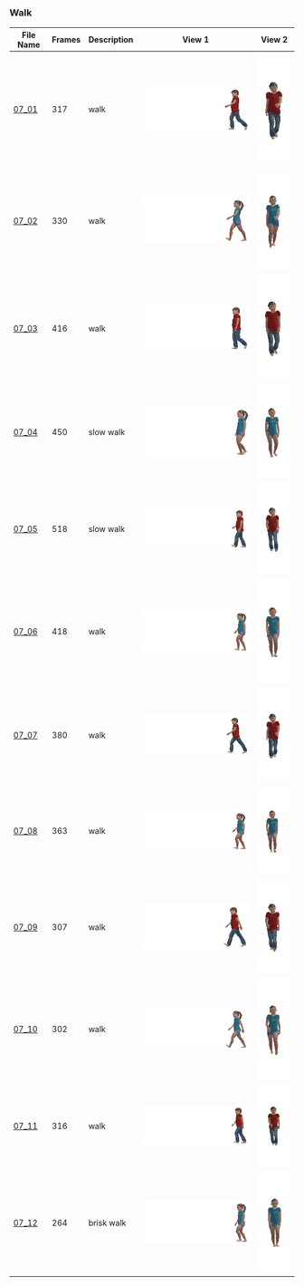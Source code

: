 ### Walk
|File Name|Frames|Description|View 1|View 2|
|-|-|-|-|-|
|[07_01](https://github.com/Shriinivas/cmubvh/raw/main/Sequence-001-009/07/Data/07_01.zip)|317|walk|<img src="https://github.com/Shriinivas/cmubvhgifs/blob/main/Sequence-001-009/07/07_01_0.gif"/>|<img src="https://github.com/Shriinivas/cmubvhgifs/blob/main/Sequence-001-009/07/07_01_1.gif"/>|
|[07_02](https://github.com/Shriinivas/cmubvh/raw/main/Sequence-001-009/07/Data/07_02.zip)|330|walk|<img src="https://github.com/Shriinivas/cmubvhgifs/blob/main/Sequence-001-009/07/07_02_0.gif"/>|<img src="https://github.com/Shriinivas/cmubvhgifs/blob/main/Sequence-001-009/07/07_02_1.gif"/>|
|[07_03](https://github.com/Shriinivas/cmubvh/raw/main/Sequence-001-009/07/Data/07_03.zip)|416|walk|<img src="https://github.com/Shriinivas/cmubvhgifs/blob/main/Sequence-001-009/07/07_03_0.gif"/>|<img src="https://github.com/Shriinivas/cmubvhgifs/blob/main/Sequence-001-009/07/07_03_1.gif"/>|
|[07_04](https://github.com/Shriinivas/cmubvh/raw/main/Sequence-001-009/07/Data/07_04.zip)|450|slow walk|<img src="https://github.com/Shriinivas/cmubvhgifs/blob/main/Sequence-001-009/07/07_04_0.gif"/>|<img src="https://github.com/Shriinivas/cmubvhgifs/blob/main/Sequence-001-009/07/07_04_1.gif"/>|
|[07_05](https://github.com/Shriinivas/cmubvh/raw/main/Sequence-001-009/07/Data/07_05.zip)|518|slow walk|<img src="https://github.com/Shriinivas/cmubvhgifs/blob/main/Sequence-001-009/07/07_05_0.gif"/>|<img src="https://github.com/Shriinivas/cmubvhgifs/blob/main/Sequence-001-009/07/07_05_1.gif"/>|
|[07_06](https://github.com/Shriinivas/cmubvh/raw/main/Sequence-001-009/07/Data/07_06.zip)|418|walk|<img src="https://github.com/Shriinivas/cmubvhgifs/blob/main/Sequence-001-009/07/07_06_0.gif"/>|<img src="https://github.com/Shriinivas/cmubvhgifs/blob/main/Sequence-001-009/07/07_06_1.gif"/>|
|[07_07](https://github.com/Shriinivas/cmubvh/raw/main/Sequence-001-009/07/Data/07_07.zip)|380|walk|<img src="https://github.com/Shriinivas/cmubvhgifs/blob/main/Sequence-001-009/07/07_07_0.gif"/>|<img src="https://github.com/Shriinivas/cmubvhgifs/blob/main/Sequence-001-009/07/07_07_1.gif"/>|
|[07_08](https://github.com/Shriinivas/cmubvh/raw/main/Sequence-001-009/07/Data/07_08.zip)|363|walk|<img src="https://github.com/Shriinivas/cmubvhgifs/blob/main/Sequence-001-009/07/07_08_0.gif"/>|<img src="https://github.com/Shriinivas/cmubvhgifs/blob/main/Sequence-001-009/07/07_08_1.gif"/>|
|[07_09](https://github.com/Shriinivas/cmubvh/raw/main/Sequence-001-009/07/Data/07_09.zip)|307|walk|<img src="https://github.com/Shriinivas/cmubvhgifs/blob/main/Sequence-001-009/07/07_09_0.gif"/>|<img src="https://github.com/Shriinivas/cmubvhgifs/blob/main/Sequence-001-009/07/07_09_1.gif"/>|
|[07_10](https://github.com/Shriinivas/cmubvh/raw/main/Sequence-001-009/07/Data/07_10.zip)|302|walk|<img src="https://github.com/Shriinivas/cmubvhgifs/blob/main/Sequence-001-009/07/07_10_0.gif"/>|<img src="https://github.com/Shriinivas/cmubvhgifs/blob/main/Sequence-001-009/07/07_10_1.gif"/>|
|[07_11](https://github.com/Shriinivas/cmubvh/raw/main/Sequence-001-009/07/Data/07_11.zip)|316|walk|<img src="https://github.com/Shriinivas/cmubvhgifs/blob/main/Sequence-001-009/07/07_11_0.gif"/>|<img src="https://github.com/Shriinivas/cmubvhgifs/blob/main/Sequence-001-009/07/07_11_1.gif"/>|
|[07_12](https://github.com/Shriinivas/cmubvh/raw/main/Sequence-001-009/07/Data/07_12.zip)|264|brisk walk|<img src="https://github.com/Shriinivas/cmubvhgifs/blob/main/Sequence-001-009/07/07_12_0.gif"/>|<img src="https://github.com/Shriinivas/cmubvhgifs/blob/main/Sequence-001-009/07/07_12_1.gif"/>|
